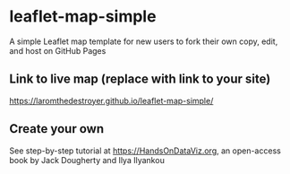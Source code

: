 # leaflet-map-simple
A simple Leaflet map template for new users to fork their own copy, edit, and host on GitHub Pages

## Link to live map (replace with link to your site)
https://laromthedestroyer.github.io/leaflet-map-simple/

## Create your own
See step-by-step tutorial at https://HandsOnDataViz.org, an open-access book by Jack Dougherty and Ilya Ilyankou
